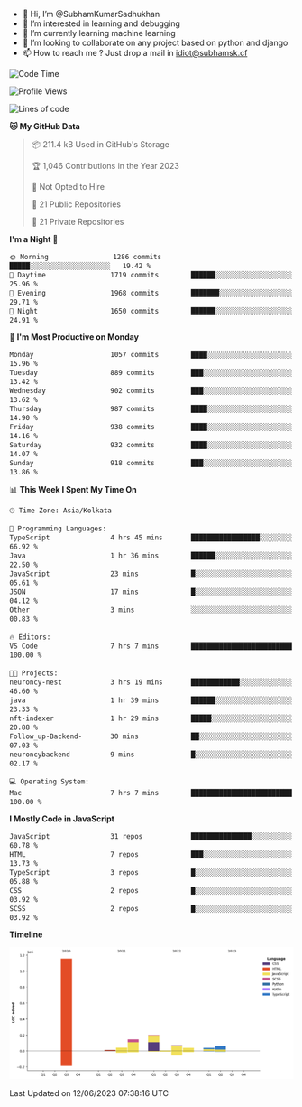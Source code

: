 - 👋 Hi, I’m @SubhamKumarSadhukhan
- 👀 I’m interested in learning and debugging
- 🌱 I’m currently learning machine learning
- 💞️ I’m looking to collaborate on any project based on python and django
- 📫 How to reach me ?
      Just drop a mail in idiot@subhamsk.cf

<!---
SubhamKumarSadhukhan/SubhamKumarSadhukhan is a ✨ special ✨ repository because its `README.md` (this file) appears on your GitHub profile.
You can click the Preview link to take a look at your changes.
--->


<!--START_SECTION:waka-->
![Code Time](http://img.shields.io/badge/Code%20Time-1%2C221%20hrs%201%20min-blue)

![Profile Views](http://img.shields.io/badge/Profile%20Views-4-blue)

![Lines of code](https://img.shields.io/badge/From%20Hello%20World%20I%27ve%20Written-1.8%20million%20lines%20of%20code-blue)

**🐱 My GitHub Data** 

> 📦 211.4 kB Used in GitHub's Storage 
 > 
> 🏆 1,046 Contributions in the Year 2023
 > 
> 🚫 Not Opted to Hire
 > 
> 📜 21 Public Repositories 
 > 
> 🔑 21 Private Repositories 
 > 
**I'm a Night 🦉** 

```text
🌞 Morning                1286 commits        █████░░░░░░░░░░░░░░░░░░░░   19.42 % 
🌆 Daytime                1719 commits        ██████░░░░░░░░░░░░░░░░░░░   25.96 % 
🌃 Evening                1968 commits        ███████░░░░░░░░░░░░░░░░░░   29.71 % 
🌙 Night                  1650 commits        ██████░░░░░░░░░░░░░░░░░░░   24.91 % 
```
📅 **I'm Most Productive on Monday** 

```text
Monday                   1057 commits        ████░░░░░░░░░░░░░░░░░░░░░   15.96 % 
Tuesday                  889 commits         ███░░░░░░░░░░░░░░░░░░░░░░   13.42 % 
Wednesday                902 commits         ███░░░░░░░░░░░░░░░░░░░░░░   13.62 % 
Thursday                 987 commits         ████░░░░░░░░░░░░░░░░░░░░░   14.90 % 
Friday                   938 commits         ████░░░░░░░░░░░░░░░░░░░░░   14.16 % 
Saturday                 932 commits         ████░░░░░░░░░░░░░░░░░░░░░   14.07 % 
Sunday                   918 commits         ███░░░░░░░░░░░░░░░░░░░░░░   13.86 % 
```


📊 **This Week I Spent My Time On** 

```text
🕑︎ Time Zone: Asia/Kolkata

💬 Programming Languages: 
TypeScript               4 hrs 45 mins       █████████████████░░░░░░░░   66.92 % 
Java                     1 hr 36 mins        ██████░░░░░░░░░░░░░░░░░░░   22.50 % 
JavaScript               23 mins             █░░░░░░░░░░░░░░░░░░░░░░░░   05.61 % 
JSON                     17 mins             █░░░░░░░░░░░░░░░░░░░░░░░░   04.12 % 
Other                    3 mins              ░░░░░░░░░░░░░░░░░░░░░░░░░   00.83 % 

🔥 Editors: 
VS Code                  7 hrs 7 mins        █████████████████████████   100.00 % 

🐱‍💻 Projects: 
neuroncy-nest            3 hrs 19 mins       ████████████░░░░░░░░░░░░░   46.60 % 
java                     1 hr 39 mins        ██████░░░░░░░░░░░░░░░░░░░   23.33 % 
nft-indexer              1 hr 29 mins        █████░░░░░░░░░░░░░░░░░░░░   20.88 % 
Follow_up-Backend-       30 mins             ██░░░░░░░░░░░░░░░░░░░░░░░   07.03 % 
neuroncybackend          9 mins              █░░░░░░░░░░░░░░░░░░░░░░░░   02.17 % 

💻 Operating System: 
Mac                      7 hrs 7 mins        █████████████████████████   100.00 % 
```

**I Mostly Code in JavaScript** 

```text
JavaScript               31 repos            ███████████████░░░░░░░░░░   60.78 % 
HTML                     7 repos             ███░░░░░░░░░░░░░░░░░░░░░░   13.73 % 
TypeScript               3 repos             █░░░░░░░░░░░░░░░░░░░░░░░░   05.88 % 
CSS                      2 repos             █░░░░░░░░░░░░░░░░░░░░░░░░   03.92 % 
SCSS                     2 repos             █░░░░░░░░░░░░░░░░░░░░░░░░   03.92 % 
```



**Timeline**

![Lines of Code chart](https://raw.githubusercontent.com/SubhamKumarSadhukhan/SubhamKumarSadhukhan/main/assets/bar_graph.png)


 Last Updated on 12/06/2023 07:38:16 UTC
<!--END_SECTION:waka-->
